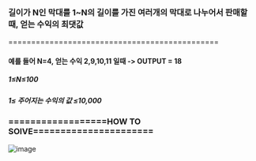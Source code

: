 ### 길이가 N인 막대를 1~N의 길이를 가진 여러개의 막대로 나누어서 판매할 때, 얻는 수익의 최댓값
==============================================
#### 예를 들어 N=4, 얻는 수익 2,9,10,11 일때 -> OUTPUT = 18

##### 1≤N≤100
##### 1≤ 주어지는 수익의 값 ≤10,000

### ==================HOW TO SOlVE======================
![image](https://user-images.githubusercontent.com/51987233/200152027-54e8c709-c608-4624-80b5-dcffba59009b.png)

